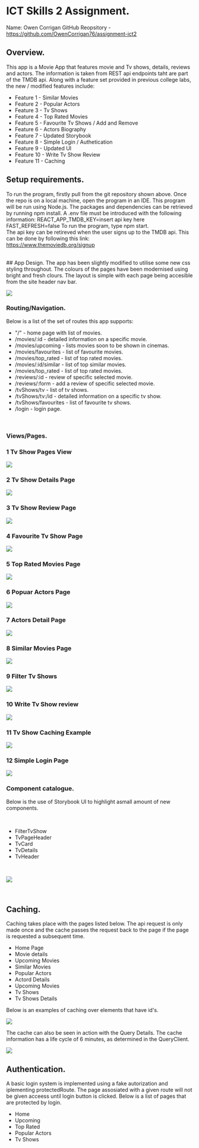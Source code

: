 
# ICT Skills 2 Assignment.

Name: Owen Corrigan
GitHub Reopsitory - https://github.com/OwenCorrigan76/assignment-ict2
## Overview.
This app is a Movie App that features movie and Tv shows, details, reviews and actors. The information is taken from REST api endpoints taht are part of the TMDB api. Along with a feature set provided in previous college labs, the new / modified features include:

+ Feature 1 - Similar Movies
+ Feature 2 - Popular Actors
+ Feature 3 - Tv Shows
+ Feature 4 - Top Rated Movies
+ Feature 5 - Favourite Tv Shows / Add and Remove
+ Feature 6 - Actors Biography
+ Feature 7 - Updated Storybook
+ Feature 8 - Simple Login / Authetication
+ Feature 9 - Updated UI
+ Feature 10 - Write Tv Show Review
+ Feature 11 - Caching



## Setup requirements.
To run the program, firstly pull from the git repository shown above. Once the repo is on a local machine, open the program in an IDE. This program will be run using Node.js. The packages and dependencies can be retrieved by running npm install. A .env file must be introduced with the following information:
REACT_APP_TMDB_KEY=insert api key here 
<br/>
FAST_REFRESH=false To run the program, type npm start.
<br/>
The api key can be retireved when the user signs up to the TMDB api. This can be done by following this link:
<br/>
https://www.themoviedb.org/signup

<br/>
## App Design.
The app has been slightly modified to utilise some new css styling throughout. The colours of the pages have been modernised using bright and fresh clours. The layout is simple with each page being accesible from the site header nav bar.  

![][i1]
### Routing/Navigation.

Below is a list of the set of routes this app supports:

+ "/" - home page with list of movies.
+ /movies/:id - detailed information on a specific movie.
+ /movies/upcoming - lists movies soon to be shown in cinemas.
+ /movies/favourites - list of favourite movies.
+ /movies/top_rated - list of top rated movies.
+ /movies/:id/similar - list of top similar movies.
+ /movies/top_rated - list of top rated movies.
+ /reviews/:id - review of specific selected movie.
+ /reviews/:form - add a review of specific selected movie.
+ /tvShows/tv - list of tv shows.
+ /tvShows/tv:/id - detailed information on a specific tv show.
+ /tvShows/favourites - list of favourite tv shows.
+ /login - login page.

<br/>

### Views/Pages.

### 1 Tv Show Pages View
![][i2]
<br/>

### 2 Tv Show Details Page
![][i3]
<br/>

### 3 Tv Show Review Page
![][i4]
<br/>

### 4 Favourite Tv Show Page
![][i5]
<br/>

### 5 Top Rated Movies Page
![][i6]
<br/>

### 6 Popuar Actors Page 
![][i7]
<br/>

### 7 Actors Detail Page
![][i8]
<br/>

### 8 Similar Movies Page
![][i9]
<br/>

### 9 Filter Tv Shows
![][ia]
<br/>

### 10 Write Tv Show review
![][ib]
<br/>

### 11 Tv Show Caching Example
![][ic]
<br/>

### 12 Simple Login Page
![][if]
<br/>

### Component catalogue.

Below is the use of Storybook UI to highlight asmall amount of new components.

<br/>

+ FilterTvShow
+ TvPageHeader
+ TvCard
+ TvDetails
+ TvHeader

<br/>

![][ig]

<br/>

## Caching.

Caching takes place with the pages listed below. The api request is only made once and the cache passes the request back to the page if the page is requested a subsequent time.


+ Home Page
+ Movie details
+ Upcoming Movies
+ Similar Movies
+ Popular Actors
+ Actord Details
+ Upcoming Movies
+ Tv Shows
+ Tv Shows Details

Below is an examples of caching over elements that have id's.

![][id]
<br/>

The cache can also be seen in action with the Query Details. The cache information has a life cycle of 6 minutes, as determined in the QueryClient.

![][ie]
<br/>

## Authentication.

A basic login system is implemented using a fake autorization and iplementing protectedRoute. The page assosiated with a given route will not be given acceess until login button is clicked.
Below is a list of pages that are protected by login.
+ Home
+ Upcoming
+ Top Rated
+ Popular Actors
+ Tv Shows

<br/>



[i1]: ./public/i1.png
[i2]: ./public/i2.png
[i3]: ./public/i3.png
[i4]: ./public/i4.png
[i5]: ./public/i5.png
[i6]: ./public/i6.png
[i7]: ./public/i7.png
[i8]: ./public/i8.png
[i9]: ./public/i9.png
[ia]: ./public/i10.png
[ib]: ./public/i11.png
[ic]: ./public/ic.png
[id]: ./public/id.png
[ie]: ./public/ie.png
[if]: ./public/if.png
[ig]: ./public/ig.png